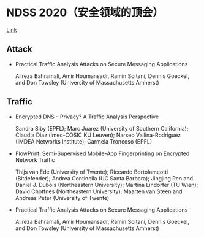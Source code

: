 # NDSS 2020（安全领域的顶会）

[Link](https://www.ndss-symposium.org/ndss2020/accepted-papers/)

## Attack

+ Practical Traffic Analysis Attacks on Secure Messaging Applications

  Alireza Bahramali, Amir Houmansadr, Ramin Soltani, Dennis Goeckel, and Don Towsley (University of Massachusetts Amherst)

## Traffic

+ Encrypted DNS – Privacy? A Traffic Analysis Perspective

  Sandra Siby (EPFL); Marc Juarez (University of Southern California); Claudia Diaz (imec-COSIC KU Leuven); Narseo Vallina-Rodriguez (IMDEA Networks Institute); Carmela Troncoso (EPFL)

+ FlowPrint: Semi-Supervised Mobile-App Fingerprinting on Encrypted Network Traffic

  Thijs van Ede (University of Twente); Riccardo Bortolameotti (Bitdefender); Andrea Continella (UC Santa Barbara); Jingjing Ren and Daniel J. Dubois (Northeastern University); Martina Lindorfer (TU Wien); David Choffnes (Northeastern University); Maarten van Steen and Andreas Peter (University of Twente)

+ Practical Traffic Analysis Attacks on Secure Messaging Applications

  Alireza Bahramali, Amir Houmansadr, Ramin Soltani, Dennis Goeckel, and Don Towsley (University of Massachusetts Amherst)
